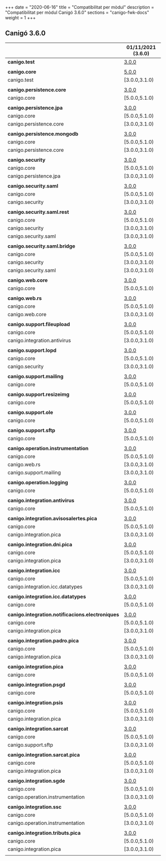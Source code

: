 +++
date        = "2020-06-16"
title       = "Compatibilitat per mòdul"
description = "Compatibilitat per mòdul Canigó 3.6.0"
sections    = "canigo-fwk-docs"
weight      = 1
+++

## Canigó 3.6.0

|                                                   		| 01/11/2021 (3.6.0)																														|
|---------------------------------------------------		|------------------																															|
| **canigo.test**                                   		| [3.0.0](/canigo-fwk-docs/documentacio-llibreries/canigo.test/3.0.0/)  							|
|                                                   		|               																																|
| **canigo.core**                                   		| [5.0.0](/canigo-fwk-docs/documentacio-llibreries/canigo.core/5.0.0/)  							|
| canigo.test                                       		| [3.0.0,3.1.0)  			|
|                                                   		|               																																|
| **canigo.persistence.core**                        		| [3.0.0](/canigo-fwk-docs/documentacio-llibreries/canigo.persistence.core/3.0.0/) |
| canigo.core                                       		| [5.0.0,5.1.0)  																																|
|                                                   		|               																																|
| **canigo.persistence.jpa**                         		| [3.0.0](/canigo-fwk-docs/documentacio-llibreries/canigo.persistence.jpa/3.0.0/)		|
| canigo.core                                       		| [5.0.0,5.1.0)  																																|
| canigo.persistence.core                           		| [3.0.0,3.1.0)  																																|
|                                                   		|               																																|
| **canigo.persistence.mongodb**                     		| [3.0.0](/canigo-fwk-docs/documentacio-llibreries/canigo.persistence.mongodb/3.0.0/) |
| canigo.core                                       		| [5.0.0,5.1.0)  																																|
| canigo.persistence.core                           		| [3.0.0,3.1.0)  																																|
|                                                   		|               																																|
| **canigo.security**                                		| [3.0.0](/canigo-fwk-docs/documentacio-llibreries/canigo.security/3.0.0/) |
| canigo.core                                       		| [5.0.0,5.1.0)  																																|
| canigo.persistence.jpa                             		| [3.0.0,3.1.0)  																																|
|                                                   		|               																																|
| **canigo.security.saml**                           		| [3.0.0](/canigo-fwk-docs/documentacio-llibreries/canigo.security.saml/3.0.0/) |
| canigo.core                                       		| [5.0.0,5.1.0)  																																|
| canigo.security                                   		| [3.0.0,3.1.0) 																																|
|                                                   		|               																																|
| **canigo.security.saml.rest**                      		| [3.0.0](/canigo-fwk-docs/documentacio-llibreries/canigo.security.rest/3.0.0/) |
| canigo.core                                       		| [5.0.0,5.1.0)  																																|
| canigo.security                                   		| [3.0.0,3.1.0) 																																|
| canigo.security.saml                               		| [3.0.0,3.1.0) 																																|
|                                                   		|               																																|
| **canigo.security.saml.bridge**                    		| [3.0.0](/canigo-fwk-docs/documentacio-llibreries/canigo.security.bridge/3.0.0/) |
| canigo.core                                       		| [5.0.0,5.1.0)  																																|
| canigo.security                                   		| [3.0.0,3.1.0) 																																|
| canigo.security.saml                               		| [3.0.0,3.1.0) 																																|
|                                                   		|               																																|
| **canigo.web.core**                                		| [3.0.0](/canigo-fwk-docs/documentacio-llibreries/canigo.web.core/3.0.0/) |
| canigo.core                                       		| [5.0.0,5.1.0)  																																|
|                                                   		|               																																|
| **canigo.web.rs**                                  		| [3.0.0](/canigo-fwk-docs/documentacio-llibreries/canigo.web.rs/3.0.0/) |
| canigo.core                                       		| [5.0.0,5.1.0)  																																|
| canigo.web.core                                   		| [3.0.0,3.1.0) 																																|
|                                                   		|               																																	|
| **canigo.support.fileupload**                      		| [3.0.0](/canigo-fwk-docs/documentacio-llibreries/canigo.support.fileupload/3.0.0/) |
| canigo.core                                       		| [5.0.0,5.1.0)  																																|
| canigo.integration.antivirus                      		| [3.0.0,3.1.0) 																																|
|                                                   		|               																																|
| **canigo.support.lopd**                            		| [3.0.0](/canigo-fwk-docs/documentacio-llibreries/canigo.support.lopd/3.0.0/) |
| canigo.core                                       		| [5.0.0,5.1.0)  																																|
| canigo.security                                   		| [3.0.0,3.1.0) 																																|
|                                                   		|               																																|
| **canigo.support.mailing**                         		| [3.0.0](/canigo-fwk-docs/documentacio-llibreries/canigo.support.mailing/3.0.0/) |
| canigo.core                                       		| [5.0.0,5.1.0)  																																|
|                                                   		|               																																|
| **canigo.support.resizeimg**                         	| [3.0.0](/canigo-fwk-docs/documentacio-llibreries/canigo.support.resizeimg/3.0.0/) |
| canigo.core                                       		| [5.0.0,5.1.0)  																																|
|                                                   		|               																																|
| **canigo.support.ole**                             		| [3.0.0](/canigo-fwk-docs/documentacio-llibreries/canigo.support.ole/3.0.0/) |
| canigo.core                                       		| [5.0.0,5.1.0)  																																|
|                                                   		|               																																|
| **canigo.support.sftp**                            		| [3.0.0](/canigo-fwk-docs/documentacio-llibreries/canigo.support.sftp/3.0.0/) |
| canigo.core                                       		| [5.0.0,5.1.0)  																																|
|                                                   		|               																																|
| **canigo.operation.instrumentation**               		| [3.0.0](/canigo-fwk-docs/documentacio-llibreries/canigo.operation.instrumentation/3.0.0/) |
| canigo.core                                       		| [5.0.0,5.1.0)  																																|
| canigo.web.rs                                   			| [3.0.0,3.1.0) 																																|
| canigo.support.mailing                           			| [3.0.0,3.1.0) 																																|
|                                                   		|               																																|
| **canigo.operation.logging**                       		| [3.0.0](/canigo-fwk-docs/documentacio-llibreries/canigo.operation.logging/3.0.0/) |
| canigo.core                                       		| [5.0.0,5.1.0)  																																|
|                                                   		|               																																|
| **canigo.integration.antivirus**                   		| [3.0.0](/canigo-fwk-docs/documentacio-llibreries/canigo.integration.antivirus/3.0.0/) |
| canigo.core                                       		| [5.0.0,5.1.0)  																																|
|                                                   		|               																																|
| **canigo.integration.avisosalertes.pica**          		| [3.0.0](/canigo-fwk-docs/documentacio-llibreries/canigo.integration.avisosalertes.pica/3.0.0/) |
| canigo.core                                       		| [5.0.0,5.1.0)  																																|
| canigo.integration.pica                           		| [3.0.0,3.1.0) 																																|
|                                                   		|               																																|
| **canigo.integration.dni.pica**                    		| [3.0.0](/canigo-fwk-docs/documentacio-llibreries/canigo.integration.dni.pica/3.0.0/) |
| canigo.core                                       		| [5.0.0,5.1.0)  																																|
| canigo.integration.pica                           		| [3.0.0,3.1.0) 																																|
|                                                   		|               																																|
| **canigo.integration.icc**                         		| [3.0.0](/canigo-fwk-docs/documentacio-llibreries/canigo.integration.icc/3.0.0/) |
| canigo.core                                       		| [5.0.0,5.1.0)  																																|
| canigo.integration.icc.datatypes                  		| [3.0.0,3.1.0)  																																|
|                                                   		|               																																|
| **canigo.integration.icc.datatypes**               		| [3.0.0](/canigo-fwk-docs/documentacio-llibreries/canigo.integration.icc.datatypes/3.0.0/) |
| canigo.core                                       		| [5.0.0,5.1.0)  																																|
|                                                   		|               																																|
| **canigo.integration.notificacions.electroniques** 		| [3.0.0](/canigo-fwk-docs/documentacio-llibreries/canigo.integration.notificacions.electroniques/3.0.0/) |
| canigo.core                                       		| [5.0.0,5.1.0)  																																|
| canigo.integration.pica                           		| [3.0.0,3.1.0) 																																|
|                                                   		|               																																|
| **canigo.integration.padro.pica**                  		| [3.0.0](/canigo-fwk-docs/documentacio-llibreries/canigo.integration.padro.pica/3.0.0/) |
| canigo.core                                       		| [5.0.0,5.1.0)  																																|
| canigo.integration.pica                           		| [3.0.0,3.1.0) 																																|
|                                                   		|               																																|
| **canigo.integration.pica**                        		| [3.0.0](/canigo-fwk-docs/documentacio-llibreries/canigo.integration.pica/3.0.0/) |
| canigo.core                                       		| [5.0.0,5.1.0)  																																|
|                                                   		|               																																|
| **canigo.integration.psgd**                        		| [3.0.0](/canigo-fwk-docs/documentacio-llibreries/canigo.integration.psgd/3.0.0/) |
| canigo.core                                       		| [5.0.0,5.1.0)  																																|
|                                                   		|               																																|
| **canigo.integration.psis**                        		| [3.0.0](/canigo-fwk-docs/documentacio-llibreries/canigo.integration.psis/3.0.0/) |
| canigo.core                                       		| [5.0.0,5.1.0)  																																|
| canigo.integration.pica                           		| [3.0.0,3.1.0) 																																|
|                                                   		|               																																|
| **canigo.integration.sarcat**                      		| [3.0.0](/canigo-fwk-docs/documentacio-llibreries/canigo.integration.sarcat/3.0.0/) |
| canigo.core                                       		| [5.0.0,5.1.0)  																																|
| canigo.support.sftp                               		| [3.0.0,3.1.0) 																																|
|                                                   		|               																																|
| **canigo.integration.sarcat.pica**                 		| [3.0.0](/canigo-fwk-docs/documentacio-llibreries/canigo.integration.sarcat.pica/3.0.0/) |
| canigo.core                                       		| [5.0.0,5.1.0)  																																|
| canigo.integration.pica                           		| [3.0.0,3.1.0) 																																|
|                                                   		|               																																|
| **canigo.integration.sgde**                        		| [3.0.0](/canigo-fwk-docs/documentacio-llibreries/canigo.integration.sgde.pica/3.0.0/) |
| canigo.core                                       		| [5.0.0,5.1.0)  																																|
| canigo.operation.instrumentation                  		| [3.0.0,3.1.0) 																																|
|                                                   		|               																																|
| **canigo.integration.ssc**                         		| [3.0.0](/canigo-fwk-docs/documentacio-llibreries/canigo.integration.ssc/3.0.0/) |
| canigo.core                                       		| [5.0.0,5.1.0)  																																|
| canigo.operation.instrumentation                  		| [3.0.0,3.1.0) 																																|
|                                                   		|               																																|
| **canigo.integration.tributs.pica**                		| [3.0.0](/canigo-fwk-docs/documentacio-llibreries/canigo.integration.tributs.pica/3.0.0/) |
| canigo.core                                       		| [5.0.0,5.1.0)  																																|
| canigo.integration.pica                           		| [3.0.0,3.1.0) 																																|
|                                                   		|       |
